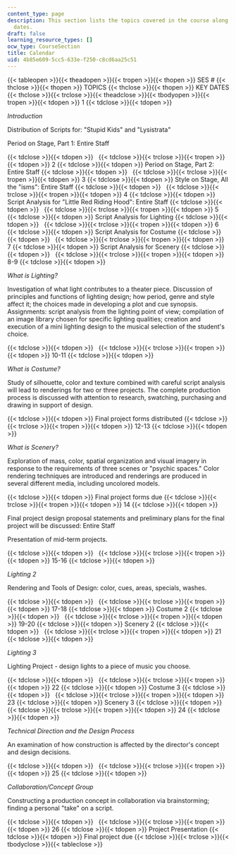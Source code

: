 ```yaml
---
content_type: page
description: This section lists the topics covered in the course along with the key
  dates.
draft: false
learning_resource_types: []
ocw_type: CourseSection
title: Calendar
uid: 4b85e609-5cc5-633e-f250-c8cd6aa25c51
---
```

{{< tableopen >}}{{< theadopen >}}{{< tropen >}}{{< thopen >}}
SES #
{{< thclose >}}{{< thopen >}}
TOPICS
{{< thclose >}}{{< thopen >}}
KEY DATES
{{< thclose >}}{{< trclose >}}{{< theadclose >}}{{< tbodyopen >}}{{< tropen >}}{{< tdopen >}}
1
{{< tdclose >}}{{< tdopen >}}

_Introduction_

Distribution of Scripts for: "Stupid Kids" and "Lysistrata"

Period on Stage, Part 1: Entire Staff

{{< tdclose >}}{{< tdopen >}}
 
{{< tdclose >}}{{< trclose >}}{{< tropen >}}{{< tdopen >}}
2
{{< tdclose >}}{{< tdopen >}}
Period on Stage, Part 2: Entire Staff
{{< tdclose >}}{{< tdopen >}}
 
{{< tdclose >}}{{< trclose >}}{{< tropen >}}{{< tdopen >}}
3
{{< tdclose >}}{{< tdopen >}}
Style on Stage, All the "isms": Entire Staff
{{< tdclose >}}{{< tdopen >}}
 
{{< tdclose >}}{{< trclose >}}{{< tropen >}}{{< tdopen >}}
4
{{< tdclose >}}{{< tdopen >}}
Script Analysis for "Little Red Riding Hood": Entire Staff
{{< tdclose >}}{{< tdopen >}}
 
{{< tdclose >}}{{< trclose >}}{{< tropen >}}{{< tdopen >}}
5
{{< tdclose >}}{{< tdopen >}}
Script Analysis for Lighting
{{< tdclose >}}{{< tdopen >}}
 
{{< tdclose >}}{{< trclose >}}{{< tropen >}}{{< tdopen >}}
6
{{< tdclose >}}{{< tdopen >}}
Script Analysis for Costume
{{< tdclose >}}{{< tdopen >}}
 
{{< tdclose >}}{{< trclose >}}{{< tropen >}}{{< tdopen >}}
7
{{< tdclose >}}{{< tdopen >}}
Script Analysis for Scenery
{{< tdclose >}}{{< tdopen >}}
 
{{< tdclose >}}{{< trclose >}}{{< tropen >}}{{< tdopen >}}
8-9
{{< tdclose >}}{{< tdopen >}}

_What is Lighting?_

Investigation of what light contributes to a theater piece. Discussion of principles and functions of lighting design; how period, genre and style affect it; the choices made in developing a plot and cue synopsis. Assignments: script analysis from the lighting point of view; compilation of an image library chosen for specific lighting qualities; creation and execution of a mini lighting design to the musical selection of the student's choice.

{{< tdclose >}}{{< tdopen >}}
 
{{< tdclose >}}{{< trclose >}}{{< tropen >}}{{< tdopen >}}
10-11
{{< tdclose >}}{{< tdopen >}}

_What is Costume?_

Study of silhouette, color and texture combined with careful script analysis will lead to renderings for two or three projects. The complete production process is discussed with attention to research, swatching, purchasing and drawing in support of design.

{{< tdclose >}}{{< tdopen >}}
Final project forms distributed
{{< tdclose >}}{{< trclose >}}{{< tropen >}}{{< tdopen >}}
12-13
{{< tdclose >}}{{< tdopen >}}

_What is Scenery?_

Exploration of mass, color, spatial organization and visual imagery in response to the requirements of three scenes or "psychic spaces." Color rendering techniques are introduced and renderings are produced in several different media, including uncolored models.

{{< tdclose >}}{{< tdopen >}}
Final project forms due
{{< tdclose >}}{{< trclose >}}{{< tropen >}}{{< tdopen >}}
14
{{< tdclose >}}{{< tdopen >}}

Final project design proposal statements and preliminary plans for the final project will be discussed: Entire Staff

Presentation of mid-term projects.

{{< tdclose >}}{{< tdopen >}}
 
{{< tdclose >}}{{< trclose >}}{{< tropen >}}{{< tdopen >}}
15-16
{{< tdclose >}}{{< tdopen >}}

_Lighting 2_

Rendering and Tools of Design: color, cues, areas, specials, washes.

{{< tdclose >}}{{< tdopen >}}
 
{{< tdclose >}}{{< trclose >}}{{< tropen >}}{{< tdopen >}}
17-18
{{< tdclose >}}{{< tdopen >}}
Costume 2
{{< tdclose >}}{{< tdopen >}}
 
{{< tdclose >}}{{< trclose >}}{{< tropen >}}{{< tdopen >}}
19-20
{{< tdclose >}}{{< tdopen >}}
Scenery 2
{{< tdclose >}}{{< tdopen >}}
 
{{< tdclose >}}{{< trclose >}}{{< tropen >}}{{< tdopen >}}
21
{{< tdclose >}}{{< tdopen >}}

_Lighting 3_

Lighting Project - design lights to a piece of music you choose.

{{< tdclose >}}{{< tdopen >}}
 
{{< tdclose >}}{{< trclose >}}{{< tropen >}}{{< tdopen >}}
22
{{< tdclose >}}{{< tdopen >}}
Costume 3
{{< tdclose >}}{{< tdopen >}}
 
{{< tdclose >}}{{< trclose >}}{{< tropen >}}{{< tdopen >}}
23
{{< tdclose >}}{{< tdopen >}}
Scenery 3
{{< tdclose >}}{{< tdopen >}}
 
{{< tdclose >}}{{< trclose >}}{{< tropen >}}{{< tdopen >}}
24
{{< tdclose >}}{{< tdopen >}}

_Technical Direction and the Design Process_ 

An examination of how construction is affected by the director's concept and design decisions.

{{< tdclose >}}{{< tdopen >}}
 
{{< tdclose >}}{{< trclose >}}{{< tropen >}}{{< tdopen >}}
25
{{< tdclose >}}{{< tdopen >}}

_Collaboration/Concept Group_

Constructing a production concept in collaboration via brainstorming; finding a personal "take" on a script.

{{< tdclose >}}{{< tdopen >}}
 
{{< tdclose >}}{{< trclose >}}{{< tropen >}}{{< tdopen >}}
26
{{< tdclose >}}{{< tdopen >}}
Project Presentation
{{< tdclose >}}{{< tdopen >}}
Final project due
{{< tdclose >}}{{< trclose >}}{{< tbodyclose >}}{{< tableclose >}}